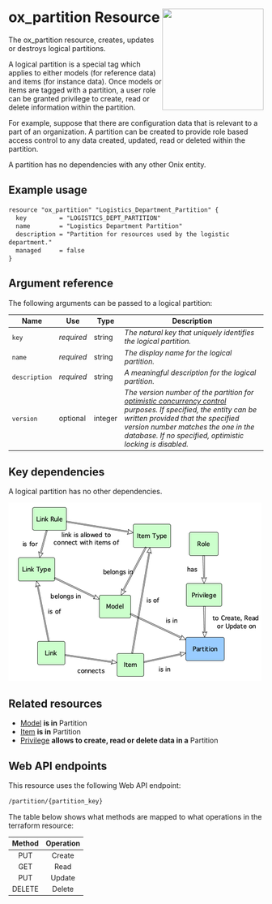 # ox_partition Resource <img src="../../../docs/pics/ox.png" width="200" height="200" align="right">

The ox_partition resource, creates, updates or destroys logical partitions.

A logical partition is a special tag which applies to either models (for reference data) and items (for instance data). Once models or items are tagged with a partition, a user role can be granted privilege to create, read or delete information within the partition.

For example, suppose that there are configuration data that is relevant to a part of an organization. A partition can be created to provide role based access control to any data created, updated, read or deleted within the partition.

A partition has no dependencies with any other Onix entity.

## Example usage

```hcl
resource "ox_partition" "Logistics_Department_Partition" {
  key         = "LOGISTICS_DEPT_PARTITION"
  name        = "Logistics Department Partition"
  description = "Partition for resources used by the logistic department."
  managed     = false
}
```

## Argument reference

The following arguments can be passed to a logical partition:

| Name | Use | Type |  Description |
|---|---|---|---|
| `key` | *required* | string | *The natural key that uniquely identifies the logical partition.* |
| `name`| *required* | string | *The display name for the logical partition.* |
| `description`| *required* | string | *A meaningful description for the logical partition.* |
| `version` | optional | integer | *The version number of the partition for [optimistic concurrency control](https://en.wikipedia.org/wiki/Optimistic_concurrency_control) purposes. If specified, the entity can be written provided that the specified version number matches the one in the database. If no specified, optimistic locking is disabled.* |

## Key dependencies

A logical partition has no other dependencies.

![Partition](../pics/partition.png)

## Related resources

- [Model](ox_model.md) **is in** Partition
- [Item](ox_item.md) **is in** Partition
- [Privilege](ox_privilege.md) **allows to create, read or delete data in a** Partition

## Web API endpoints

This resource uses the following Web API endpoint: 

```bash
/partition/{partition_key}
```

The table below shows what methods are mapped to what operations in the terraform resource:

| **Method** | **Operation** |
|:---:|:---:|
| PUT | Create |
| GET | Read |
| PUT | Update |
| DELETE | Delete  |
